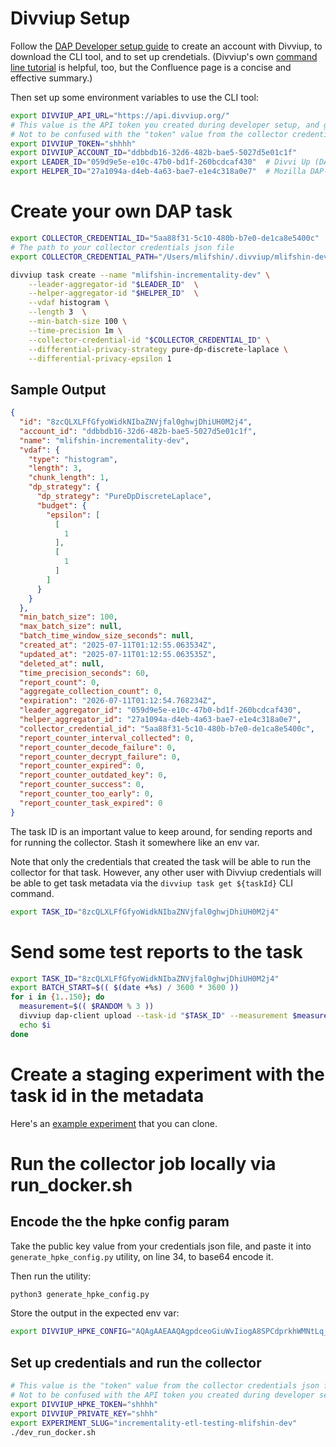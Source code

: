 # Divviup Setup

Follow the [DAP Developer setup guide](https://mozilla-hub.atlassian.net/wiki/spaces/MA1/pages/981336333/DAP+Developer+Setup) to create an account with Divviup, to download the CLI tool, and to set up crendetials. (Divviup's own [command line tutorial](https://docs.divviup.org/command-line-tutorial) is helpful, too, but the Confluence page is a concise and effective summary.)

Then set up some environment variables to use the CLI tool:

```sh
export DIVVIUP_API_URL="https://api.divviup.org/"
# This value is the API token you created during developer setup, and goes with the 'divviup' CLI tool
# Not to be confused with the "token" value from the collector credentials json file, which is used by the python code DAP collector
export DIVVIUP_TOKEN="shhhh"
export DIVVIUP_ACCOUNT_ID="ddbbdb16-32d6-482b-bae5-5027d5e01c1f"
export LEADER_ID="059d9e5e-e10c-47b0-bd1f-260bcdcaf430"  # Divvi Up (DAP-09)
export HELPER_ID="27a1094a-d4eb-4a63-bae7-e1e4c318a0e7"  # Mozilla DAP-09 Dev
```

# Create your own DAP task

```sh
export COLLECTOR_CREDENTIAL_ID="5aa88f31-5c10-480b-b7e0-de1ca8e5400c"
# The path to your collector credentials json file
export COLLECTOR_CREDENTIAL_PATH="/Users/mlifshin/.divviup/mlifshin-dev.json"

divviup task create --name "mlifshin-incrementality-dev" \
    --leader-aggregator-id "$LEADER_ID"  \
    --helper-aggregator-id "$HELPER_ID"  \
    --vdaf histogram \
    --length 3  \
    --min-batch-size 100 \
    --time-precision 1m \
    --collector-credential-id "$COLLECTOR_CREDENTIAL_ID" \
    --differential-privacy-strategy pure-dp-discrete-laplace \
    --differential-privacy-epsilon 1
```

## Sample Output

```json
{
  "id": "8zcQLXLFfGfyoWidkNIbaZNVjfal0ghwjDhiUH0M2j4",
  "account_id": "ddbbdb16-32d6-482b-bae5-5027d5e01c1f",
  "name": "mlifshin-incrementality-dev",
  "vdaf": {
    "type": "histogram",
    "length": 3,
    "chunk_length": 1,
    "dp_strategy": {
      "dp_strategy": "PureDpDiscreteLaplace",
      "budget": {
        "epsilon": [
          [
            1
          ],
          [
            1
          ]
        ]
      }
    }
  },
  "min_batch_size": 100,
  "max_batch_size": null,
  "batch_time_window_size_seconds": null,
  "created_at": "2025-07-11T01:12:55.063534Z",
  "updated_at": "2025-07-11T01:12:55.063535Z",
  "deleted_at": null,
  "time_precision_seconds": 60,
  "report_count": 0,
  "aggregate_collection_count": 0,
  "expiration": "2026-07-11T01:12:54.768234Z",
  "leader_aggregator_id": "059d9e5e-e10c-47b0-bd1f-260bcdcaf430",
  "helper_aggregator_id": "27a1094a-d4eb-4a63-bae7-e1e4c318a0e7",
  "collector_credential_id": "5aa88f31-5c10-480b-b7e0-de1ca8e5400c",
  "report_counter_interval_collected": 0,
  "report_counter_decode_failure": 0,
  "report_counter_decrypt_failure": 0,
  "report_counter_expired": 0,
  "report_counter_outdated_key": 0,
  "report_counter_success": 0,
  "report_counter_too_early": 0,
  "report_counter_task_expired": 0
}
```

The task ID is an important value to keep around, for sending reports and for running the collector.
Stash it somewhere like an env var.

Note that only the credentials that created the task will be able to run the collector for that task. However, any other user with Divviup credentials will be able to get task metadata via the `divviup task get ${taskId}` CLI command.

```sh
export TASK_ID="8zcQLXLFfGfyoWidkNIbaZNVjfal0ghwjDhiUH0M2j4"
```

# Send some test reports to the task

```sh
export TASK_ID="8zcQLXLFfGfyoWidkNIbaZNVjfal0ghwjDhiUH0M2j4"
export BATCH_START=$(( $(date +%s) / 3600 * 3600 ))
for i in {1..150}; do
  measurement=$(( $RANDOM % 3 ))
  divviup dap-client upload --task-id "$TASK_ID" --measurement $measurement;
  echo $i
done
```

# Create a staging experiment with the task id in the metadata

Here's an [example experiment](https://stage.experimenter.nonprod.webservices.mozgcp.net/nimbus/incrementality-etl-testing/summary
) that you can clone.

# Run the collector job locally via run_docker.sh

## Encode the the hpke config param

Take the public key value from your credentials json file, and paste it into `generate_hpke_config.py` utility, on line 34, to base64 encode it.

Then run the utility:

```sh
python3 generate_hpke_config.py
```

Store the output in the expected env var:

```sh
export DIVVIUP_HPKE_CONFIG="AQAgAAEAAQAgpdceoGiuWvIiogA8SPCdprkhWMNtLq_y0GSePI7EhXE"
```

## Set up credentials and run the collector
```sh
# This value is the "token" value from the collector credentials json file, which is used by the python code DAP collector
# Not to be confused with the API token you created during developer setup, and goes with the 'divviup' CLI tool
export DIVVIUP_HPKE_TOKEN="shhhh"
export DIVVIUP_PRIVATE_KEY="shhh"
export EXPERIMENT_SLUG="incrementality-etl-testing-mlifshin-dev"
./dev_run_docker.sh
```
